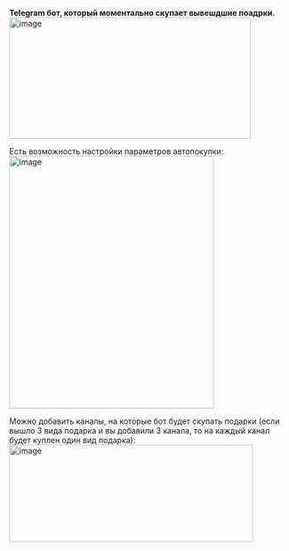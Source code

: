 **Telegram бот, который моментально скупает вывешдшие поадрки.**<br />
<img width="434" height="218" alt="image" src="https://github.com/user-attachments/assets/d376a099-f287-49e0-8c0c-75e25b6ef24a" />

Есть возможность настройки параметров автопокупки:<br />
<img width="368" height="454" alt="image" src="https://github.com/user-attachments/assets/6d376b47-e85b-43e4-b049-7a24daf26cc9" />

Можно добавить каналы, на которые бот будет скупать подарки (если вышло 3 вида подарка и вы добавили 3 канала, то на каждый канал будет куплен один вид подарка):<br />
<img width="438" height="175" alt="image" src="https://github.com/user-attachments/assets/8e5387c5-3c23-483d-b8b2-2018b8add6a9" />
